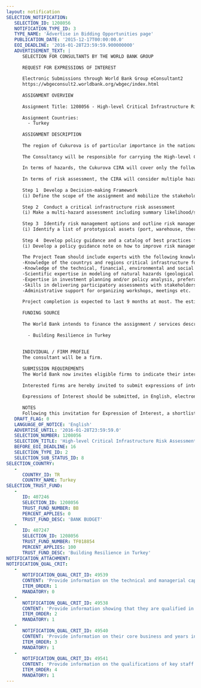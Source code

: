 ```yaml
---
layout: notification
SELECTION_NOTIFICATION: 
   SELECTION_ID: 1208056
   NOTIFICATION_TYPE_ID: 3
   TYPE_NAME: 'Advertise in Bidding Opportunities page'
   PUBLICATION_DATE: '2015-12-17T00:00:00.0'
   EOI_DEADLINE: '2016-01-28T23:59:59.900000000'
   ADVERTISEMENT_TEXT: |
      SELECTION FOR CONSULTANTS BY THE WORLD BANK GROUP
      
      REQUEST FOR EXPRESSIONS OF INTEREST
      
      Electronic Submissions through World Bank Group eConsultant2
      https://wbgeconsult2.worldbank.org/wbgec/index.html
      
      ASSIGNMENT OVERVIEW
      
      Assignment Title: 1208056 - High-level Critical Infrastructure Risk Assessment(CIRA)in the Region of Cukurova (Turkey)
      
      Assignment Countries:
        - Turkey
      
      ASSIGNMENT DESCRIPTION
      
      The region of Cukurova is of particular importance in the national development and growth agenda: it is a critical hub for both logistics and energy serving as a platform connecting Europe, Middle Asia and the Mediterranean Basin. The High-level Critical Infrastructure Risk Assessment (CIRA) will focus on two priority sectors: energy and logistics. The expected outputs are: (i) a pragmatic approach and risk assessment for critical infrastructure, (ii) policy recommendations for the planning process, and (iii) a catalog of best practices and suggestions for next steps.
      
      The Consultancy will be responsible for carrying the High-level CIRA for the Cukurova Region. In order to achieve this, the Consultancy will manage the consultation process with stakeholders; facilitate discussions, organize and moderate workshops; collect data and conduct analyses; and, prepare draft and final documents for approval.
      
      In terms of hazards, the Cukurova CIRA will cover only the following natural hazards: geological (earthquakes and landslides) and hydro meteorological (hail & storm, flood, extreme temperature, and sea level rise), including changes in normal patterns triggered by climate change. The CIRA will use probabilistic hazard modeling for known hazards such as earthquake, flood, hail & storm, susceptibility modeling for landslides and extreme temperature and standard approaches to sea level rise. Both current hazard profile and projections based on plausible hazard scenarios for 2050 and 2100 are expected in the scope of the Consultancy (RCP 4.5 and RCP 8.5 models will be used for climate change).
      
      In terms of risk assessment, the CIRA will consider multiple hazards and will use exposure and vulnerability data at the extent available. The CIRA will focus more on getting the larger picture and prioritizing big-ticket items rather than scientific precision of findings. The CIRA will work at different scales, connecting the regional assets and activities with their impact in other regions, across the nation and beyond national borders. In terms of risk management, the CIRA will identify viable ex-ante and ex-post options, and consider how to connect explicit risk management strategies with the planning process. 
      
      Step 1  Develop a Decision-making Framework 
      (i) Define the scope of the assignment and mobilize the stakeholders, (ii) Prepare a list of basic concepts & definitions for critical infrastructure resilience and a classification/ranking methodology for the sectors of energy and logistics, (iii) Make a sector analysis for energy and logistics, including broad overview and projections, inventory of existing and planned assets, visuals showing flow of goods and connections at various scales, and stakeholder mapping, (iv) Analyze the regional development planning process including decision-making criteria, risk management indicators, etc.
      
      Step 2  Conduct a critical infrastructure risk assessment
      (i) Make a multi-hazard assessment including summary likelihood/severity tables; (ii) identify key vulnerability factors and existing adaptive capacity at sector level, (iii) Conduct a high-level risk assessment for functional disruption (physical damage) and operational performance (loss of competitiveness), (iv) conduct a SWOT (strengths, weaknesses, opportunities, threats) analysis for critical infrastructure resilience, including the regions potential in the event of a large disaster elsewhere.
      
      Step 3  Identify risk management options and outline risk management strategies for critical infrastructures
      (i) Identify a list of prototypical assets (port, warehouse, thermal power plant, etc.) and components (crane, turbine, etc.) and most relevant hazards from the risk assessment, (ii) Identify risk management options (structural and non-structural) for these prototypes and a basis for comparison among options; and (iii) Provide an overview of various risk management strategies and approaches and a basis for comparison among options.
      
      Step 4  Develop policy guidance and a catalog of best practices for critical infrastructure resilience
      (i) Develop a policy guidance note on how to improve risk management considerations within the regional development and investment planning process (suitable risk management strategies, links with existing decision-making criteria, etc.); (ii) Identify needs for further studies and activities to do at regional level and prioritize them; and (iii) Develop a catalog of best practices for critical infrastructure resilience, showcasing national and international examples for risk management options and strategies. 
      
      The Project Team should include experts with the following knowledge and skills:
      -Knowledge of the countrys and regions critical infrastructure for energy and logistics, including strategies, stakeholders, assets and demand, 
      -Knowledge of the technical, financial, environmental and social performance of critical infrastructure assets and how these are affected by various natural hazards, 
      -Scientific expertise in modeling of natural hazards (geological and hydro meteorological, including climate change), their impacts and resilience, and in the appropriate use of data in decision-making, 
      -Expertise in investment planning and/or policy analysis, preferably specifically related to energy and logistics, 
      -Skills in delivering participatory assessments with stakeholders, 
      -Administrative support for organizing workshops, meetings etc. 
      
      Project completion is expected to last 9 months at most. The estimated cost for this assignment is approximately 200,000 US$. 
      
      FUNDING SOURCE
      
      The World Bank intends to finance the assignment / services described below under the following trust fund(s):
       
        - Building Resilience in Turkey
      
      
      INDIVIDUAL / FIRM PROFILE
      The consultant will be a firm. 
      
      SUBMISSION REQUIREMENTS
      The World Bank now invites eligible firms to indicate their interest in providing the services.  Interested firms must provide information indicating that they are qualified to perform the services (brochures, description of similar assignments, experience in similar conditions, availability of appropriate skills among staff, etc. for firms; CV and cover letter for individuals).  Please note that the total size of all attachments should be less than 5MB.  Consultants may associate to enhance their qualifications.
      
      Interested firms are hereby invited to submit expressions of interest.
      
      Expressions of Interest should be submitted, in English, electronically through World Bank Group eTendering (https://wbgeconsult2.worldbank.org/wbgec/index.html)
      
      NOTES
      Following this invitation for Expression of Interest, a shortlist of qualified firms will be formally invited to submit proposals.  Shortlisting and selection will be subject to the availability of funding.
   DRAFT_FLAG: 0
   LANGUAGE_OF_NOTICE: 'English'
   ADVERTISE_UNTIL: '2016-01-28T23:59:59.0'
   SELECTION_NUMBER: 1208056
   SELECTION_TITLE: 'High-level Critical Infrastructure Risk Assessment(CIRA)in the Region of Cukurova (Turkey)'
   BEFORE_EOI_DEADLINE: 16
   SELECTION_TYPE_ID: 2
   SELECTION_SUB_STATUS_ID: 8
SELECTION_COUNTRY: 
   - 
      COUNTRY_ID: TR
      COUNTRY_NAME: Turkey
SELECTION_TRUST_FUND: 
   - 
      ID: 407246
      SELECTION_ID: 1208056
      TRUST_FUND_NUMBER: BB
      PERCENT_APPLIES: 0
      TRUST_FUND_DESC: 'BANK BUDGET'
   - 
      ID: 407247
      SELECTION_ID: 1208056
      TRUST_FUND_NUMBER: TF018854
      PERCENT_APPLIES: 100
      TRUST_FUND_DESC: 'Building Resilience in Turkey'
NOTIFICATION_ATTACHMENT: 
NOTIFICATION_QUAL_CRIT: 
   - 
      NOTIFICATION_QUAL_CRIT_ID: 49539
      CONTENT: 'Provide information on the technical and managerial capabilities of the firm.'
      ITEM_ORDER: 1
      MANDATORY: 0
   - 
      NOTIFICATION_QUAL_CRIT_ID: 49538
      CONTENT: 'Provide information showing that they are qualified in the field of the assignment.'
      ITEM_ORDER: 2
      MANDATORY: 1
   - 
      NOTIFICATION_QUAL_CRIT_ID: 49540
      CONTENT: 'Provide information on their core business and years in business.'
      ITEM_ORDER: 3
      MANDATORY: 1
   - 
      NOTIFICATION_QUAL_CRIT_ID: 49541
      CONTENT: 'Provide information on the qualifications of key staff.'
      ITEM_ORDER: 4
      MANDATORY: 1
---
```

